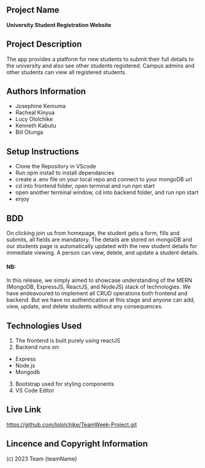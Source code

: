 ## Project Name
   **University Student Registration Website**

## Project Description
The app provides a platform for new students to submit their full details to the university and also see other students registered. Campus admins and other students  can view all registered students. 
   
 
## Authors Information
   * Josephine Kemuma
   * Racheal Kinyua
   * Lucy Ololchike
   * Kenneth Kabutu
   * Bill Otunga

## Setup Instructions
* Clone the Repository in VScode
* Run npm install to install dependancies
* create a .env file on your local repo and connect to    your mongoDB url
* cd into frontend folder, open terminal and run npn start
* open another terminal window, cd into backend folder, and run npn start
* enjoy

## BDD
On clicking join us from homepage, the student gets a form, fills and submits, all fields are mandatory.
The details are stored on mongoDB and our students page is automatically updated with the new student details for immediate viewing. 
A person can view, delete, and update a student details.

#### NB:
In this release, we simply aimed to showcase understanding of the MERN (MongoDB, ExpressJS, ReactJS, and NodeJS) stack of technologies. We have endeavoured to implement all CRUD operations both frontend and backend. But we have no authentication at this stage and anyone can add, view, update, and delete students without any consequences. 

   
## Technologies Used
1. The frontend is built purely using reactJS
2. Backend runs on: 
  * Express
  * Node.js
  * Mongodb
3. Bootstrap used for styling components
4. VS Code Editor

## Live Link
   https://github.com/lololchike/TeamWeek-Project.git

## Lincence and Copyright Information
   (c) 2023 Team {teamName}
